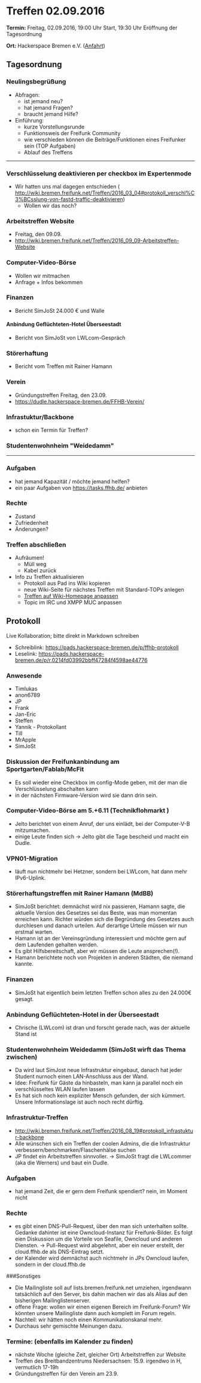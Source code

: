 # Treffen 02.09.2016

**Termin:** Freitag, 02.09.2016, 19:00 Uhr Start, 19:30 Uhr Eröffnung der Tagesordnung

**Ort:** Hackerspace Bremen e.V. ([Anfahrt](https://www.hackerspace-bremen.de/anfahrt/))

## Tagesordnung
### Neulingsbegrüßung
- Abfragen:
    - ist jemand neu?
    - hat jemand Fragen?
    - braucht jemand Hilfe?
- Einführung:
    - kurze Vorstellungsrunde
    - Funktionsweis der Freifunk Community
    - wie verschieden können die Beiträge/Funktionen eines Freifunker sein (TOP Aufgaben)
    - Ablauf des Treffens

---

### Verschlüsselung deaktivieren per checkbox im Expertenmode
- Wir hatten uns mal dagegen entschieden ( http://wiki.bremen.freifunk.net/Treffen/2016_03_04#protokoll_verschl%C3%BCsslung-von-fastd-traffic-deaktivieren)
  - Wollen wir das noch?

### Arbeitstreffen Website
- Freitag, den 09.09.
- http://wiki.bremen.freifunk.net/Treffen/2016_09_09-Arbeitstreffen-Website

### Computer-Video-Börse
- Wollen wir mitmachen
- Anfrage + Infos bekommen

### Finanzen
- Bericht SimJoSt 24.000 € und Walle

#### Anbindung Geflüchteten-Hotel Überseestadt
- Bericht von SimJoSt von LWLcom-Gespräch

### Störerhaftung
- Bericht vom Treffen mit Rainer Hamann

### Verein
- Gründungstreffen Freitag, den 23.09.
- https://dudle.hackerspace-bremen.de/FFHB-Verein/

### Infrastuktur/Backbone
- schon ein Termin für Treffen?

### Studentenwohnheim "Weidedamm"

---

### Aufgaben
- hat jemand Kapazität / möchte jemand helfen?
- ein paar Aufgaben von https://tasks.ffhb.de/ anbieten

### Rechte
- Zustand
- Zufriedenheit
- Änderungen?

### Treffen abschließen
- Aufräumen!
  - Müll weg
  - Kabel zurück
- Info zu Treffen aktualisieren
  - Protokoll aus Pad ins Wiki kopieren
  - neue Wiki-Seite für nächstes Treffen mit Standard-TOPs anlegen
  - [Treffen auf Wiki-Homepage anpassen](Home)
  - Topic im IRC und XMPP MUC anpassen


## Protokoll
Live Kollaboration; bitte direkt in Markdown schreiben
- Schreiblink: https://pads.hackerspace-bremen.de/p/ffhb-protokoll
- Leselink: https://pads.hackerspace-bremen.de/p/r.0214fd03992bbff47284f4598ae44776

### Anwesende
- Timlukas
- anon6789
- JP
- Frank
- Jan-Eric
- Steffen
- Yannik - Protokollant
- Till
- MrApple
- SimJoSt


### Diskussion der Freifunkanbindung am Sportgarten/Fablab/McFit

* Es soll wieder eine Checkbox im config-Mode geben, mit der man die Verschlüsselung abschalten kann
* in der nächsten Firmware-Version wird sie dann drin sein.

### Computer-Video-Börse am 5.+6.11  (Technikflohmarkt )

* Jelto berichtet von einem Anruf, der uns einlädt, bei der Computer-V-B mitzumachen.
* einige Leute finden sich -> Jelto gibt die Tage bescheid und macht ein Dudle.

### VPN01-Migration

* läuft nun nichtmehr bei Hetzner, sondern bei LWLcom, hat dann mehr IPv6-Uplink.

### Störerhaftungstreffen mit Rainer Hamann (MdBB)

* SimJoSt berichtet: demnächst wird nix passieren, Hamann sagte, die aktuelle Version des Gesetzes sei das Beste, was man momentan erreichen kann. Richter würden sich die Begründung des Gesetzes auch durchlesen und danach urteilen. Auf derartige Urteile müssen wir nun erstmal warten. 
* Hamann ist an der Vereinsgründung interessiert und möchte gern auf dem Laufenden gehalten werden. 
* Es gibt Hilfsbereitschaft, aber wir müssen die Leute ansprechen(!).
* Hamann berichtete noch von Projekten in anderen Städten, die niemand kannte.

### Finanzen

* SimJoSt hat eigentlich beim letzten Treffen schon alles zu den 24.000€ gesagt.

### Anbindung Geflüchteten-Hotel in der Überseestadt

* Chrische (LWLcom) ist dran und forscht gerade nach, was der aktuelle Stand ist

### Studentenwohnheim Weidedamm (SimJoSt wirft das Thema zwischen)

* Da wird laut SimJost neue Infrastruktur eingebaut, danach hat jeder Student nurnoch einen LAN-Anschluss aus der Wand.
* Idee: Freifunk für Gäste da hinbasteln, man kann ja parallel noch ein verschlüsseltes WLAN laufen lassen
* Es hat sich noch kein expliziter Mensch gefunden, der sich kümmert. Unsere Informationslage ist auch noch recht dürftig.

### Infrastruktur-Treffen 

* http://wiki.bremen.freifunk.net/Treffen/2016_08_19#protokoll_infrastuktur-backbone
* Alle wünschen sich ein Treffen der coolen Admins, die die Infrastruktur verbessern/benchmarken/Flaschenhälse suchen
* JP findet ein Arbeitstreffen sinnvoller. -> SimJoSt fragt die LWLcommer (aka die Werners) und baut ein Dudle.

### Aufgaben

* hat jemand Zeit, die er gern dem Freifunk spendiert? nein, im Moment nicht

### Rechte

* es gibt einen DNS-Pull-Request, über den man sich unterhalten sollte. Gedanke dahinter ist eine Owncloud-Instanz für Freifunk-Bilder. Es folgt eien Diskussion um die Vorteile von Seafile, Owncloud und anderen Diensten. -> Pull-Request wird abgelehnt, aber ein neuer erstellt, der cloud.ffhb.de  als DNS-Eintrag setzt. 
* der Kalender wird demnächst auch nichtmehr in JPs Owncloud laufen, sondern in der cloud.ffhb.de

###Sonstiges

* Die Mailingliste soll auf lists.bremen.freifunk.net umziehen, irgendwann tatsächlich auf den Server, bis dahin machen wir das als Alias auf den bisherigen Mailinglistenserver.
* offene Frage: wollen wir einen eigenen Bereich im Freifunk-Forum? Wir könnten unsere Mailingliste dann auch komplett im Forum regeln.
* Nachteil: wir hätten noch einen Kommunikationskanal mehr.
* Durchaus sehr gemischte Meinungen dazu.

### Termine: (ebenfalls im Kalender zu finden)

* nächste Woche (gleiche Zeit, gleicher Ort) Arbeitstreffen zur Website
* Treffen des Breitbandzentrums Niedersachsen: 15.9. irgendwo in H, vermutlich 17-19h 
* Gründungstreffen für den Verein am 23.9.
